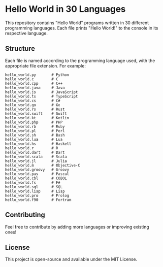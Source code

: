 # Hello World in 30 Languages

This repository contains "Hello World" programs written in 30 different programming languages. Each file prints "Hello World!" to the console in its respective language.

## Structure
Each file is named according to the programming language used, with the appropriate file extension. For example:

```
hello_world.py       # Python
hello_world.c        # C
hello_world.cpp      # C++
hello_world.java     # Java
hello_world.js       # JavaScript
hello_world.ts       # TypeScript
hello_world.cs       # C#
hello_world.go       # Go
hello_world.rs       # Rust
hello_world.swift    # Swift
hello_world.kt       # Kotlin
hello_world.php      # PHP
hello_world.rb       # Ruby
hello_world.pl       # Perl
hello_world.sh       # Bash
hello_world.lua      # Lua
hello_world.hs       # Haskell
hello_world.r        # R
hello_world.dart     # Dart
hello_world.scala    # Scala
hello_world.jl       # Julia
hello_world.m        # Objective-C
hello_world.groovy   # Groovy
hello_world.pas      # Pascal
hello_world.cbl      # COBOL
hello_world.fs       # F#
hello_world.sql      # SQL
hello_world.lisp     # Lisp
hello_world.pro      # Prolog
hello_world.f90      # Fortran
```

## Contributing
Feel free to contribute by adding more languages or improving existing ones!

## License
This project is open-source and available under the MIT License.

